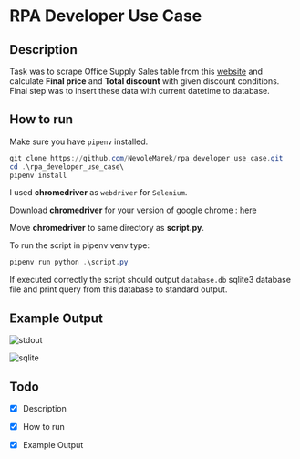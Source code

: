 # RPA Developer Use Case

## Description

Task was to scrape Office Supply Sales table from this [website](https://www.contextures.com/xlsampledata01.html) and calculate **Final price** and **Total discount** with given discount conditions. Final step was to insert these data with current datetime to database.

## How to run

Make sure you have `pipenv` installed.

```powershell
git clone https://github.com/NevoleMarek/rpa_developer_use_case.git
cd .\rpa_developer_use_case\
pipenv install
```

I used **chromedriver** as `webdriver` for `Selenium`.

Download **chromedriver** for your version of google chrome : [here](https://chromedriver.storage.googleapis.com/index.html)

Move **chromedriver** to same directory as **script.py**.

To run the script in pipenv venv type:

```powershell
pipenv run python .\script.py
```

If executed correctly the script should output `database.db` sqlite3 database file and print query from this database to standard output.

## Example Output

![stdout](C:\Users\mnkh\Desktop\foxconn\rpa_developer_use_case\stdout.png)

![sqlite](C:\Users\mnkh\Desktop\foxconn\rpa_developer_use_case\sqlite.png)



## Todo

- [x] Description
- [x] How to run
- [x] Example Output


